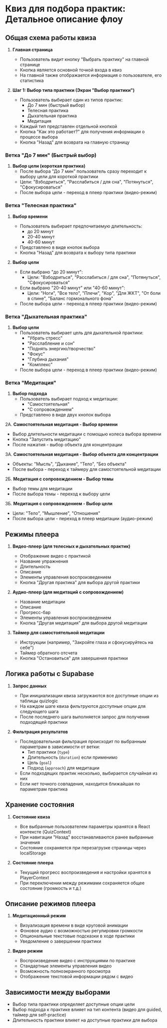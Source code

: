 # Квиз для подбора практик: Детальное описание флоу

## Общая схема работы квиза

1. **Главная страница**
   - Пользователь видит кнопку "Выбрать практику" на главной странице
   - Кнопка является основной точкой входа в квиз
   - На главной также отображается информация о пользователе, его статистика

2. **Шаг 1: Выбор типа практики (Экран "Выбор практики")**
   - Пользователь выбирает один из типов практик:
     - До 7 мин (быстрый выбор)
     - Телесная практика
     - Дыхательная практика
     - Медитация
   - Каждый тип представлен отдельной кнопкой
   - Кнопка "Как это работает?" для получения информации о процессе выбора
   - Кнопка "Назад" для возврата на главную страницу

### Ветка "До 7 мин" (Быстрый выбор)
1. **Выбор цели (короткая практика)**
   - После выбора "До 7 мин" пользователь сразу переходит к выбору цели для короткой практики
   - Цели: "Взбодриться", "Расслабиться / для сна", "Потянуться", "Сфокусироваться"
   - После выбора цели - переход в плеер практики (видео-режим)

### Ветка "Телесная практика"
1. **Выбор времени**
   - Пользователь выбирает предпочитаемую длительность:
     - до 20 минут
     - 20-40 минут
     - 40-60 минут
   - Представлено в виде кнопок выбора
   - Кнопка "Назад" для возврата к выбору типа практики

2. **Выбор цели**
   - Если выбрано "до 20 минут":
     - Цели: "Взбодриться", "Расслабиться / для сна", "Потянуться", "Сфокусироваться"
   - Если выбрано "20-40 минут" или "40-60 минут":
     - Цели: "Ноги", "Все тело", "Плечи", "Кор", "Для ЖКТ", "От боли в спине", "Баланс гормонального фона"
   - После выбора цели - переход в плеер практики (видео-режим)

### Ветка "Дыхательная практика"
1. **Выбор цели**
   - Пользователь выбирает цель для дыхательной практики:
     - "Убрать стресс"
     - "Расслабление и сон"
     - "Поднять энергию/творчество"
     - "Фокус"
     - "Глубина дыхания"
     - "Комплекс"
   - После выбора цели - переход в плеер практики (видео-режим)

### Ветка "Медитация"
1. **Выбор подхода**
   - Пользователь выбирает подход к медитации:
     - "Самостоятельная"
     - "С сопровождением"
   - Представлено в виде двух кнопок выбора

2А. **Самостоятельная медитация - Выбор времени**
   - Выбор длительности медитации с помощью колеса выбора времени
   - Кнопка "Запустить медитацию"
   - После нажатия - выбор объекта для концентрации

3А. **Самостоятельная медитация - Выбор объекта для концентрации**
   - Объекты: "Мысль", "Дыхание", "Тело", "Без объекта"
   - После выбора - переход к таймеру для самостоятельной медитации

2Б. **Медитация с сопровождением - Выбор темы**
   - Выбор темы для медитации
   - После выбора темы - переход к выбору цели

3Б. **Медитация с сопровождением - Выбор цели**
   - Цели: "Тело", "Мышление", "Отношения"
   - После выбора цели - переход в плеер медитации (аудио-режим)

## Режимы плеера

1. **Видео-плеер (для телесных и дыхательных практик)**
   - Отображение видео с практикой
   - Название упражнения
   - Длительность
   - Описание
   - Элементы управления воспроизведением
   - Кнопка "Другая практика" для выбора другой практики

2. **Аудио-плеер (для медитаций с сопровождением)**
   - Название медитации
   - Описание
   - Прогресс-бар
   - Элементы управления воспроизведением
   - Кнопка "Другая медитация" для выбора другой медитации

3. **Таймер для самостоятельной медитации**
   - Инструкции (например, "Закройте глаза и сфокусируйтесь на себе")
   - Таймер обратного отсчета
   - Кнопка "Остановиться" для завершения практики

## Логика работы с Supabase

1. **Запрос данных**
   - При инициализации квиза загружаются все доступные опции из таблицы quizlogic
   - На каждом шаге квиза фильтруются доступные опции для следующего шага
   - После последнего шага выполняется запрос для получения подходящей практики

2. **Фильтрация результатов**
   - Последовательная фильтрация происходит по выбранным параметрам в зависимости от ветки:
     - Тип практики (`type`)
     - Длительность (`duration`) если применимо
     - Цель (`goal`)
     - Подход (`approach`) для медитации
   - Если подходящих практик несколько, выбирается случайная из них
   - Если нет точного совпадения, находится ближайшая по параметрам практика

## Хранение состояния

1. **Состояние квиза**
   - Все выбранные пользователем параметры хранятся в React контексте (QuizContext)
   - При навигации "Назад" восстанавливаются ранее выбранные значения
   - Состояние сохраняется при перезагрузке страницы через localStorage

2. **Состояние плеера**
   - Текущий прогресс воспроизведения и настройки хранятся в PlayerContext
   - При переключении между режимами сохраняется общее состояние (громкость и т.д.)

## Описание режимов плеера

1. **Медитационный режим**
   - Визуализация времени в виде круговой анимации
   - Фоновое аудио с возможностью регулировки громкости
   - Опциональные текстовые подсказки в ходе практики
   - Уведомление о завершении практики

2. **Видео режим**
   - Воспроизведение видео с инструкциями по практике
   - Стандартные элементы управления видео
   - Возможность полноэкранного просмотра
   - Отображение текстовой информации рядом с видео

## Зависимости между выборами

- Выбор типа практики определяет доступные опции цели
- Выбор подхода к практике влияет на тип контента (видео для guided, таймер для self-practice)
- Длительность практики влияет на доступные практики для выбора 